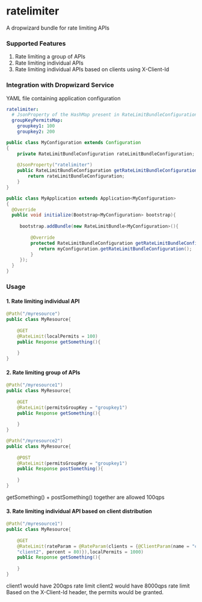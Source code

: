 # ratelimiter
A dropwizard bundle for rate limiting APIs

### Supported Features
1. Rate limiting a group of APIs
2. Rate limiting individual APIs
3. Rate limiting individual APIs based on clients using X-Client-Id

### Integration with Dropwizard Service

YAML file containing application configuration
```yaml
ratelimiter:
  # JsonProperty of the HashMap present in RateLimitBundleConfiguration class
  groupKeyPermitsMap:
    groupkey1: 100
    groupkey2: 200
```

```java
public class MyConfiguration extends Configuration
{
    private RateLimitBundleConfiguration rateLimitBundleConfiguration;
    
    @JsonProperty("ratelimiter")
    public RateLimitBundleConfiguration getRateLimitBundleConfiguration() {
        return rateLimitBundleConfiguration;
    }
}
```

```java
public class MyApplication extends Application<MyConfiguration> 
{
  @Override
  public void initialize(Bootstrap<MyConfiguration> bootstrap){
      
     bootstrap.addBundle(new RateLimitBundle<MyConfiguration>(){
                 
         @Override
         protected RateLimitBundleConfiguration getRateLimitBundleConfiguration(MyConfiguration myConfiguration) {    
            return myConfiguration.getRateLimitBundleConfiguration();
         }
     });
  }
}
```

### Usage

#### 1. Rate limiting individual API

```java
@Path("/myresource")
public class MyResource{
    
    @GET
    @RateLimit(localPermits = 100)
    public Response getSomething(){
        
    }
}
```

#### 2. Rate limiting group of APIs

```java
@Path("/myresource1")
public class MyResource{
    
    @GET
    @RateLimit(permitsGroupKey = "groupkey1")
    public Response getSomething(){
        
    }
}
```

```java
@Path("/myresource2")
public class MyResource{
    
    @POST
    @RateLimit(permitsGroupKey = "groupkey1")
    public Response postSomething(){
        
    }
}
```

getSomething() + postSomething() together are allowed 100qps

#### 3. Rate limiting individual API based on client distribution

```java
@Path("/myresource1")
public class MyResource{
    
    @GET
    @RateLimit(rateParam = @RateParam(clients = {@ClientParam(name = "client1", percent = 20),@ClientParam(name = 
    "client2", percent = 80)}),localPermits = 1000)
    public Response getSomething(){
        
    }
}
```
client1 would have 200qps rate limit
client2 would have 8000qps rate limit
Based on the X-Client-Id header, the permits would be granted.
